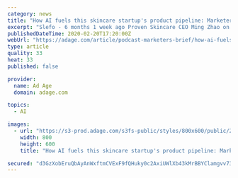 ```yaml
---
category: news
title: "How AI fuels this skincare startup's product pipeline: Marketer’s Brief Podcast"
excerpt: "Slefo - 6 months 1 week ago Proven Skincare CEO Ming Zhao on using AI to create tailor-made products, hot trends in skincare and why the category is exploding"
publishedDateTime: 2020-02-20T17:20:00Z
webUrl: "https://adage.com/article/podcast-marketers-brief/how-ai-fuels-skincare-startups-product-pipeline-marketers-brief-podcast/2238216"
type: article
quality: 33
heat: 33
published: false

provider:
  name: Ad Age
  domain: adage.com

topics:
  - AI

images:
  - url: "https://s3-prod.adage.com/s3fs-public/styles/800x600/public/20200214_mingZhaoV2_3x2_1.jpg"
    width: 800
    height: 600
    title: "How AI fuels this skincare startup's product pipeline: Marketer’s Brief Podcast"

secured: "d3GzXobEruQbAyAnWxftmCVExF9fQHuky0c2AxiUWlXb43kMrBBYClamgvv73XPsRqQQ6JW0isadMhbgp43qVMwVotZCvC2acpi/F9q0peEvoWvcFM1DZisB4Wg3xeVy8FlqtE0smuYke9OSQsZhOWDGt8rsk5dA9au1o6ZYTbgzuOYat6ZnZKcW4cy/j39SR5XMiOoVR1OAqr6qaOI96wisafgq2o4YtD2SLbzFJKhatg1k+XtU95kw9YP+YElP24GKJBDBrl7QCv3MMzFs7ERQBi/oPeQadN/m5YsgBXByAxy58IYx4j33R8h65vNg;667PLaX/zt6KI/yX+V83Ng=="
---
```


